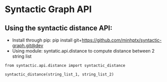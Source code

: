 # Syntactic Graph API

## Using the syntactic distance API:

* Install through pip: pip install git+https://github.com/minhptx/syntactic-graph.git@dev
* Using module: syntatic.api.distance to compute distance between 2 string list

```
from syntactic.api.distance import syntactic_distance

syntactic_distance(string_list_1, string_list_2)
```
